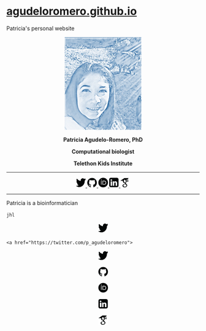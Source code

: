 # [agudeloromero.github.io](https://github.com/agudeloromero)
Patricia's personal website

<p align="center">
  <img width="200" src="Patricia_photo_blue.jpg" alt="">
</p>

<p align="center"> <strong> Patricia Agudelo-Romero, PhD </strong></p>
<p align="center"> <strong> Computational biologist </strong></p>
<p align="center"> <strong> Telethon Kids Institute </strong></p>

***

<p align="center">
    <a href="https://twitter.com/p_agudeloromero">
    <img  src="twitter_p.png" style="width:25px; height:25px" title="twitter" alt="twitter">
    <a href="https://github.com/agudeloromero">
    <img src="github_p.png" style="width:25px; height:25px" title="github" alt="github"> 
    <a href="https://orcid.org/0000-0002-3703-4111">
    <img src="orcid_p.png" style="width:25px; height:25px" title="orcid" alt="orcid">
    <a href="https://www.linkedin.com/in/patricia-agudelo-romero-7a4b0941/?originalSubdomain=pt">
    <img src="linkeding_p.png" style="width:25px; height:25px" title="linkedin" alt="linkedin">
    <a href="https://scholar.google.com.au/citations?hl=en&user=mxa1AQ0AAAAJ">
    <img src="Goggle_scholar_p.png" style="width:25px; height:25px" title="goggle" alt="goggle">
  </a>
</p>
      
***

Patricia is a bioinformatician

    jhl
    
<a href="https://twitter.com/p_agudeloromero">
  <p align="center">
  <img src="https://github.com/agudeloromero/agudeloromero.github.io/blob/pics/twitter_p.png" style="width:25px; height:25px" title="twitter" alt="twitter"> </a>
    
    
    <a href="https://twitter.com/p_agudeloromero">
  <p align="center">
  <img  src="twitter_p.png" style="width:25px; height:25px" title="twitter" alt="twitter">
<href="https://github.com/agudeloromero">
  <p align="center">
  <img src="github_p.png" style="width:25px; height:25px" title="github" alt="github"> 
<href="https://orcid.org/0000-0002-3703-4111">
  <p align="center">
  <img src="orcid_p.png" style="width:25px; height:25px" title="orcid" alt="orcid">
<href="https://www.linkedin.com/in/patricia-agudelo-romero-7a4b0941/?originalSubdomain=pt">
  <p align="center">
  <img src="linkeding_p.png" style="width:25px; height:25px" title="linkedin" alt="linkedin">
<href="https://scholar.google.com.au/citations?hl=en&user=mxa1AQ0AAAAJ">
  <p align="center">
  <img src="Goggle_scholar_p.png" style="width:25px; height:25px" title="goggle" alt="goggle">
</a>
